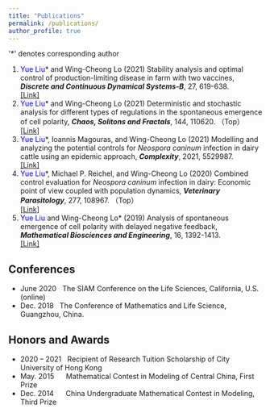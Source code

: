 ```yaml
---
title: "Publications"
permalink: /publications/
author_profile: true
---
```

'*' denotes corresponding author
1. <font color=Blue>Yue Liu</font>* and Wing-Cheong Lo (2021) Stability analysis and optimal control of production-limiting disease in farm with two vaccines, <b><i>Discrete and Continuous Dynamical Systems-B</i></b>, 27, 619-638. <br>
[[Link]](https://doi.org/10.3934/dcdsb.2021058)
2. <font color=Blue>Yue Liu</font>* and Wing-Cheong Lo (2021) Deterministic and stochastic analysis for different types of regulations in the spontaneous emergence of cell polarity, 
 <b><i>Chaos, Solitons and Fractals</i></b>, 144, 110620. （Top）<br> 
[[Link]](https://doi.org/10.1016/j.chaos.2020.110620)
3. <font color=Blue>Yue Liu</font>*, Ioannis Magouras, and Wing-Cheong Lo (2021) Modelling and analyzing the potential controls for <i>Neospora caninum</i> infection in dairy cattle using an epidemic approach, <b><i>Complexity</i></b>, 2021, 5529987. <br>
[[Link]](https://doi.org/10.1155/2021/5529987)
4. <font color=Blue>Yue Liu</font>*, Michael P. Reichel, and Wing-Cheong Lo (2020) Combined control evaluation for <i>Neospora caninum</i> infection in dairy: Economic point of view coupled with population dynamics, <b><i>Veterinary Parasitology</i></b>, 277, 108967. （Top） <br> 
[[Link]](https://doi.org/10.1016/j.vetpar.2019.108967)
5. <font color=Blue>Yue Liu</font> and Wing-Cheong Lo* (2019) Analysis of spontaneous emergence of cell polarity with delayed negative feedback,  <b><i>Mathematical Biosciences and Engineering</i></b>, 16, 1392-1413. <br>
[[Link]](https://doi.org/10.3934/mbe.2019068)

## Conferences
* June 2020 &nbsp; The SIAM Conference on the Life Sciences, California, U.S.(online)
* Dec. 2018 &nbsp; The Conference of Mathematics and Life Science, Guangzhou, China.

## Honors and Awards
* 2020 – 2021 &nbsp; Recipient of Research Tuition Scholarship of City University of Hong Kong
* May. 2015 &nbsp;&nbsp;&nbsp;&nbsp;  Mathematical Contest in Modeling of Central China, First Prize
* Dec. 2014 &nbsp;&nbsp;&nbsp;&nbsp;  China Undergraduate Mathematical Contest in Modeling, Third Prize

